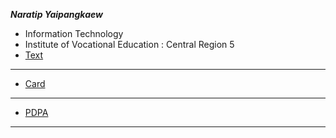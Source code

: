 **_Naratip Yaipangkaew_**
+ Information Technology
+ Institute of Vocational Education :  Central Region 5
+ [Text](HelloWorld)
---
+ [Card](Card)
---
+ [PDPA](PDPA)
---
